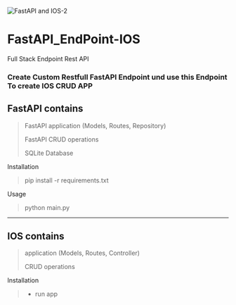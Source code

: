 

![FastAPI and IOS-2](https://github.com/mbosoft/FastPAI_EndPoint-IOS/assets/35449529/301d6fc3-3af2-45db-87bb-1f1b7c48dfb9)


# FastAPI_EndPoint-IOS
Full Stack Endpoint Rest API 


### Create Custom Restfull FastAPI Endpoint und use this Endpoint To create IOS CRUD APP 


## FastAPI contains
> FastAPI application (Models, Routes, Repository)
> 
> FastAPI CRUD operations 
> 
> SQLite Database
>
> 
Installation
> pip install -r requirements.txt
> 
 Usage
> python main.py


----------------------------------------------------


## IOS contains
>  application (Models, Routes, Controller)
> 
>  CRUD operations
> 
 Installation
> - run app



